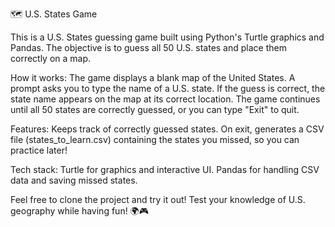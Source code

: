🗺️ U.S. States Game

This is a U.S. States guessing game built using Python's Turtle graphics and Pandas. The objective is to guess all 50 U.S. states and place them correctly on a map.

How it works:
The game displays a blank map of the United States.
A prompt asks you to type the name of a U.S. state.
If the guess is correct, the state name appears on the map at its correct location.
The game continues until all 50 states are correctly guessed, or you can type "Exit" to quit.

Features:
Keeps track of correctly guessed states.
On exit, generates a CSV file (states_to_learn.csv) containing the states you missed, so you can practice later!

Tech stack:
Turtle for graphics and interactive UI.
Pandas for handling CSV data and saving missed states.

Feel free to clone the project and try it out! Test your knowledge of U.S. geography while having fun! 🌍🎮

